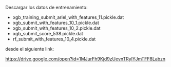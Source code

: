 Descargar los datos de entrenamiento:

* xgb_training_submit_ariel_with_features_11.pickle.dat
* xgb_submit_with_features_10_1.pickle.dat
* xgb_submit_with_features_10_2.pickle.dat
* xgb_submit_score_538.pickle.dat
* rf_submit_with_features_10_4.pickle.dat

desde el siguiente link:

https://drive.google.com/open?id=1MJurFh9Kjd9zUevnTRylYJmTFF8Labzn


